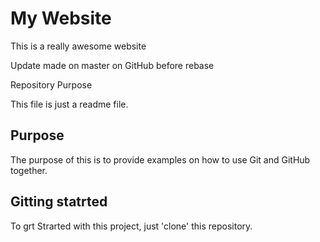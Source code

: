 # My Website

This is a really awesome website

Update made on master on GitHub before rebase

 Repository Purpose

This file is just a readme file.

## Purpose

The purpose of this is to provide examples
on how to use Git and GitHub together.

## Gitting statrted

To grt Strarted with this project, just 'clone' this repository.
